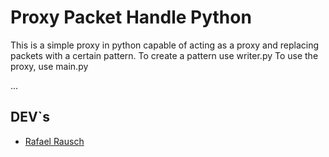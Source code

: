 # Proxy Packet Handle Python

This is a simple proxy in python capable of acting as a proxy and replacing packets with a certain pattern.
To create a pattern use writer.py
To use the proxy, use main.py

...
## DEV`s

* [Rafael Rausch](https://github.com/R4usch)
